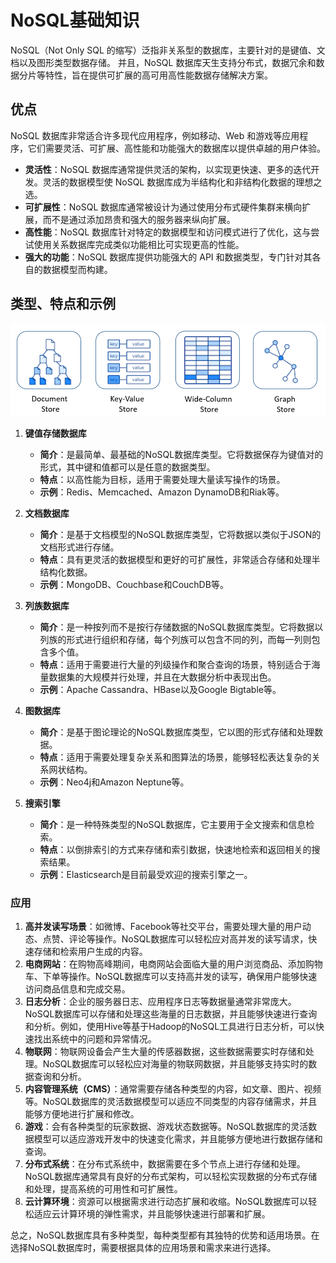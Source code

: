 # NoSQL基础知识

NoSQL（Not Only SQL 的缩写）泛指非关系型的数据库，主要针对的是键值、文档以及图形类型数据存储。 并且，NoSQL 数据库天生支持分布式，数据冗余和数据分片等特性，旨在提供可扩展的高可用高性能数据存储解决方案。

## 优点
NoSQL 数据库非常适合许多现代应用程序，例如移动、Web 和游戏等应用程序，它们需要灵活、可扩展、高性能和功能强大的数据库以提供卓越的用户体验。
- **灵活性**：NoSQL 数据库通常提供灵活的架构，以实现更快速、更多的迭代开发。灵活的数据模型使 NoSQL 数据库成为半结构化和非结构化数据的理想之选。
- **可扩展性**：NoSQL 数据库通常被设计为通过使用分布式硬件集群来横向扩展，而不是通过添加昂贵和强大的服务器来纵向扩展。
- **高性能**：NoSQL 数据库针对特定的数据模型和访问模式进行了优化，这与尝试使用关系数据库完成类似功能相比可实现更高的性能。
- **强大的功能**：NoSQL 数据库提供功能强大的 API 和数据类型，专门针对其各自的数据模型而构建。

## 类型、特点和示例
![img.png](img.png)

1. **键值存储数据库**
    * **简介**：是最简单、最基础的NoSQL数据库类型。它将数据保存为键值对的形式，其中键和值都可以是任意的数据类型。
    * **特点**：以高性能为目标，适用于需要处理大量读写操作的场景。
    * **示例**：Redis、Memcached、Amazon DynamoDB和Riak等。

2. **文档数据库**
    * **简介**：是基于文档模型的NoSQL数据库类型，它将数据以类似于JSON的文档形式进行存储。
    * **特点**：具有更灵活的数据模型和更好的可扩展性，非常适合存储和处理半结构化数据。
    * **示例**：MongoDB、Couchbase和CouchDB等。

3. **列族数据库**
    * **简介**：是一种按列而不是按行存储数据的NoSQL数据库类型。它将数据以列族的形式进行组织和存储，每个列族可以包含不同的列，而每一列则包含多个值。
    * **特点**：适用于需要进行大量的列级操作和聚合查询的场景，特别适合于海量数据集的大规模并行处理，并且在大数据分析中表现出色。
    * **示例**：Apache Cassandra、HBase以及Google Bigtable等。

4. **图数据库**
    * **简介**：是基于图论理论的NoSQL数据库类型，它以图的形式存储和处理数据。
    * **特点**：适用于需要处理复杂关系和图算法的场景，能够轻松表达复杂的关系网状结构。
    * **示例**：Neo4j和Amazon Neptune等。

5. **搜索引擎**
    * **简介**：是一种特殊类型的NoSQL数据库，它主要用于全文搜索和信息检索。
    * **特点**：以倒排索引的方式来存储和索引数据，快速地检索和返回相关的搜索结果。
    * **示例**：Elasticsearch是目前最受欢迎的搜索引擎之一。

### 应用

1. **高并发读写场景**：如微博、Facebook等社交平台，需要处理大量的用户动态、点赞、评论等操作。NoSQL数据库可以轻松应对高并发的读写请求，快速存储和检索用户生成的内容。
2. **电商网站**：在购物高峰期间，电商网站会面临大量的用户浏览商品、添加购物车、下单等操作。NoSQL数据库可以支持高并发的读写，确保用户能够快速访问商品信息和完成交易。
3. **日志分析**：企业的服务器日志、应用程序日志等数据量通常非常庞大。NoSQL数据库可以存储和处理这些海量的日志数据，并且能够快速进行查询和分析。例如，使用Hive等基于Hadoop的NoSQL工具进行日志分析，可以快速找出系统中的问题和异常情况。
4. **物联网**：物联网设备会产生大量的传感器数据，这些数据需要实时存储和处理。NoSQL数据库可以轻松应对海量的物联网数据，并且能够支持实时的数据查询和分析。
5. **内容管理系统（CMS）**：通常需要存储各种类型的内容，如文章、图片、视频等。NoSQL数据库的灵活数据模型可以适应不同类型的内容存储需求，并且能够方便地进行扩展和修改。
6. **游戏**：会有各种类型的玩家数据、游戏状态数据等。NoSQL数据库的灵活数据模型可以适应游戏开发中的快速变化需求，并且能够方便地进行数据存储和查询。
7. **分布式系统**：在分布式系统中，数据需要在多个节点上进行存储和处理。NoSQL数据库通常具有良好的分布式架构，可以轻松实现数据的分布式存储和处理，提高系统的可用性和可扩展性。
8. **云计算环境**：资源可以根据需求进行动态扩展和收缩。NoSQL数据库可以轻松适应云计算环境的弹性需求，并且能够快速进行部署和扩展。

总之，NoSQL数据库具有多种类型，每种类型都有其独特的优势和适用场景。在选择NoSQL数据库时，需要根据具体的应用场景和需求来进行选择。